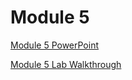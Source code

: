 # Module 5

[Module 5 PowerPoint](https://uflorida-my.sharepoint.com/:v:/g/personal/butkaa_ufl_edu/EYbmrY1jPUJKoY6ZANv5B-oB0BExVpo3A_xNUvx6K5cVzg?nav=eyJyZWZlcnJhbEluZm8iOnsicmVmZXJyYWxBcHAiOiJPbmVEcml2ZUZvckJ1c2luZXNzIiwicmVmZXJyYWxBcHBQbGF0Zm9ybSI6IldlYiIsInJlZmVycmFsTW9kZSI6InZpZXciLCJyZWZlcnJhbFZpZXciOiJNeUZpbGVzTGlua0NvcHkifX0&e=kKwahn)

[Module 5 Lab Walkthrough](https://uflorida-my.sharepoint.com/:v:/g/personal/butkaa_ufl_edu/EQIppxTEIIBIse47IEMfywABmMrXgBq70KH9BWgiVucmHA?nav=eyJyZWZlcnJhbEluZm8iOnsicmVmZXJyYWxBcHAiOiJPbmVEcml2ZUZvckJ1c2luZXNzIiwicmVmZXJyYWxBcHBQbGF0Zm9ybSI6IldlYiIsInJlZmVycmFsTW9kZSI6InZpZXciLCJyZWZlcnJhbFZpZXciOiJNeUZpbGVzTGlua0NvcHkifX0&e=AlByQz)

